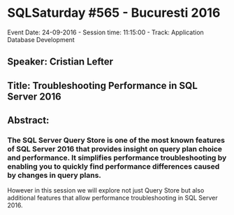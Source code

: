 # SQLSaturday #565 - Bucuresti 2016
Event Date: 24-09-2016 - Session time: 11:15:00 - Track: Application  Database Development
## Speaker: Cristian Lefter
## Title: Troubleshooting Performance in SQL Server 2016
## Abstract:
### The SQL Server Query Store is one of the most known features of SQL Server 2016 that provides insight on query plan choice and performance.  It simplifies performance troubleshooting by enabling you to quickly find performance differences caused by changes in query plans. 
However in this session we will explore not just Query Store but also additional features that allow performance troubleshooting in SQL Server 2016.
